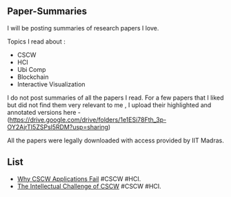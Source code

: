 ## Paper-Summaries
I will be posting summaries of research papers I love.

Topics I read about :
* CSCW
* HCI
* Ubi Comp
* Blockchain
* Interactive Visualization

I do not post summaries of all the papers I read. For a few papers that I liked but did not find them very relevant to me , I upload their highlighted and annotated versions here - (https://drive.google.com/drive/folders/1e1ESi78Fth_3p-OY2AjrTI5ZSPsl5RDM?usp=sharing)

All the papers were legally downloaded with access provided by IIT Madras.

## List

* [Why CSCW Applications Fail](https://dl.acm.org/citation.cfm?id=62273) #CSCW #HCI. 
* [The Intellectual Challenge of CSCW](https://dl.acm.org/citation.cfm?id=1463020) #CSCW #HCI. 
